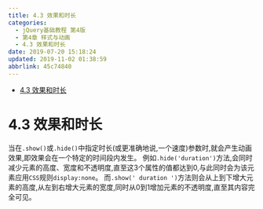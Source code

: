```yaml
---
title: 4.3 效果和时长
categories: 
  - jQuery基础教程 第4版
  - 第4章 样式与动画
  - 4.3 效果和时长
date: 2019-07-20 15:18:24
updated: 2019-11-02 01:38:59
abbrlink: 45c74840
---
```

- [4.3 效果和时长](/ReadingNotes/45c74840/#4-3-效果和时长)

<!--more-->
<script src="https://cdn.bootcss.com/jquery/3.4.0/jquery.slim.min.js"></script>
<script>$(document).ready(function () {$(".post-body > ul:nth-child(1)").hide();});</script>

<!--end-->
<!--SSTStart-->
# 4.3 效果和时长 #
当在`.show()`或`.hide()`中指定时长(或更准确地说,一个速度)参数时,就会产生动画效果,即效果会在一个特定的时间段内发生。
例如`.hide('duration')`方法,会同时减少元素的高度、宽度和不透明度,直至这3个属性的值都达到0,与此同时会为该元素应用`CSS`规则`display:none`。
而`.show(' duration ')`方法则会从上到下增大元素的高度,从左到右增大元素的宽度,同时从0到1增加元素的不透明度,直至其内容完全可见。
<!--SSTStop-->

